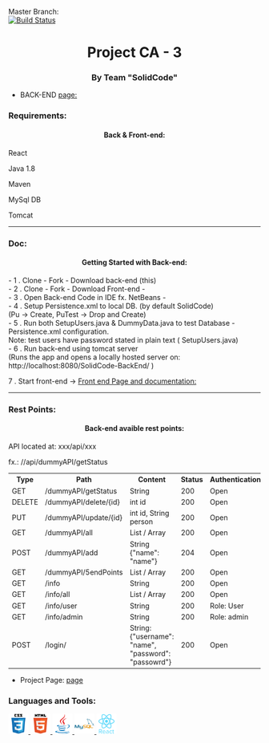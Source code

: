 
Master Branch:
<br>
[![Build Status](https://travis-ci.com/MGDelux/3-sem-24h-eksamen.svg?branch=main)](https://travis-ci.com/MGDelux/3-sem-24h-eksamen)<h1 align="center">Project CA - 3</h1>
<h3 align="center">By Team "SolidCode"</h3>

- BACK-END [page:](http://solidcode.xyz/ca-api)


 <h3>Requirements:</h3>
  <h4 align="center">Back & Front-end:</h4>

 <p> React </p> 
 <p> Java 1.8 <p> 
 <p> Maven <p> 
 <p> MySql DB <p> 
 <p> Tomcat <p> 


<hr>
 <h3>Doc:</h3>

 <h4 align="center">Getting Started with Back-end:</h4>
- 1 . Clone - Fork - Download back-end (this) 
<br>
- 2 . Clone - Fork - Download Front-end
-<br>
- 3 . Open Back-end Code in IDE fx. NetBeans
-<br>
- 4 . Setup Persistence.xml to local DB. (by default SolidCode)
<br>
(Pu -> Create, PuTest -> Drop and Create)
<br>
- 5 . Run both SetupUsers.java & DummyData.java to test Database - Persistence.xml configuration.
<br> Note: test users have password stated in plain text ( SetupUsers.java)
<br>
- 6 . Run back-end using tomcat server
<br>
(Runs the app and opens a locally hosted server on: http://localhost:8080/SolidCode-BackEnd/ )

7 . Start front-end ->  [Front end Page and documentation:](https://github.com/MGDelux/SolidCode-StartCode-FrontEnd)

<hr>
 <h3>Rest Points:</h3>
 <h4 align="center">Back-end avaible rest points:</h4>
 <p>API located at: xxx/api/xxx</p>
 <p>fx.: //api/dummyAPI/getStatus</p>
 <table align="center">
  <tr>
    <th>Type</th>
    <th>Path</th>
    <th>Content</th>
    <th>Status</th>
    <th>Authentication</th>
  </tr>
<tr>
    <td>GET</td>
    <td>/dummyAPI/getStatus</td>
    <td>String</td>
    <td>200</td>
    <td>Open</td>
  </tr>
 <tr>
    <td>DELETE</td>
    <td>/dummyAPI/delete/{id}</td>
    <td>int id</td>
    <td>200</td>
    <td>Open</td>
  </tr>
  <tr>
    <td>PUT</td>
    <td>/dummyAPI/update/{id}</td>
    <td>int id, String person</td>
    <td>200</td>
    <td>Open</td>
  </tr>
  <tr>
    <td>GET</td>
    <td>/dummyAPI/all</td>
    <td>List / Array</td>
    <td>200</td>
     <td>Open</td>
  </tr>
   <tr>
    <td>POST</td>
    <td>/dummyAPI/add</td>
    <td>String {"name": "name"}</td>
    <td>204</td>
      <td>Open</td>
  </tr>
   <tr>
    <td>GET</td>
    <td>/dummyAPI/5endPoints</td>
    <td>List / Array</td>
    <td>200</td>
      <td>Open</td>
  </tr>
   <tr>
    <td>GET</td>
    <td>/info</td>
    <td>String</td>
    <td>200</td>
     <td>Open</td>
  </tr>
   <tr>
    <td>GET</td>
    <td>/info/all</td>
    <td>List / Array</td>
    <td>200</td>
     <td>Open</td>
  </tr>
   <tr>
    <td>GET</td>
    <td>/info/user</td>
    <td>String</td>
    <td>200</td>
     <td>Role: User</td>
  </tr>
   <tr>
    <td>GET</td>
    <td>/info/admin</td>
    <td>String</td>
    <td>200</td>
     <td>Role: admin</td>
  </tr>
   <tr>
    <td>POST</td>
    <td>/login/</td>
    <td>String: {"username": "name",
 "password": "passowrd"} </td>
    <td>200</td>
     <td>Open</td>
  </tr>
</table>


- Project Page: [page](http://solidcode.xyz/ca-3)


<h3 align="left">Languages and Tools:</h3>
<p align="left"> <a href="https://www.w3schools.com/css/" target="_blank"> <img src="https://raw.githubusercontent.com/devicons/devicon/master/icons/css3/css3-original-wordmark.svg" alt="css3" width="40" height="40"/> </a> <a href="https://www.w3.org/html/" target="_blank"> <img src="https://raw.githubusercontent.com/devicons/devicon/master/icons/html5/html5-original-wordmark.svg" alt="html5" width="40" height="40"/> </a> <a href="https://www.java.com" target="_blank"> <img src="https://raw.githubusercontent.com/devicons/devicon/master/icons/java/java-original.svg" alt="java" width="40" height="40"/> </a> <a href="https://www.mysql.com/" target="_blank"> <img src="https://raw.githubusercontent.com/devicons/devicon/master/icons/mysql/mysql-original-wordmark.svg" alt="mysql" width="40" height="40"/> </a> <a href="https://reactjs.org/" target="_blank"> <img src="https://raw.githubusercontent.com/devicons/devicon/master/icons/react/react-original-wordmark.svg" alt="react" width="40" height="40"/> </a> </p>
